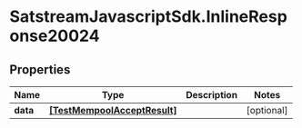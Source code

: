 # SatstreamJavascriptSdk.InlineResponse20024

## Properties
Name | Type | Description | Notes
------------ | ------------- | ------------- | -------------
**data** | [**[TestMempoolAcceptResult]**](TestMempoolAcceptResult.md) |  | [optional] 
